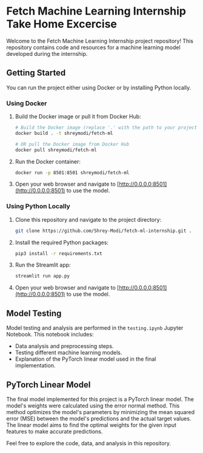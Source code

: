 # Fetch Machine Learning Internship Take Home Excercise

Welcome to the Fetch Machine Learning Internship project repository! This repository contains code and resources for a machine learning model developed during the internship.

## Getting Started

You can run the project either using Docker or by installing Python locally.

### Using Docker

1. Build the Docker image or pull it from Docker Hub:

   ```bash
   # Build the Docker image (replace '.' with the path to your project directory)
   docker build . -t shreymodi/fetch-ml

   # OR pull the Docker image from Docker Hub
   docker pull shreymodi/fetch-ml
   ```

2. Run the Docker container:

   ```bash
   docker run -p 8501:8501 shreymodi/fetch-ml
   ```

3. Open your web browser and navigate to [http://0.0.0.0:8501](http://0.0.0.0:8501) to use the model.

### Using Python Locally

1. Clone this repository and navigate to the project directory:

   ```bash
   git clone https://github.com/Shrey-Modi/fetch-ml-internship.git .
   ```

2. Install the required Python packages:

   ```bash
   pip3 install -r requirements.txt
   ```

3. Run the Streamlit app:

   ```bash
   streamlit run app.py
   ```

4. Open your web browser and navigate to [http://0.0.0.0:8501](http://0.0.0.0:8501) to use the model.

## Model Testing

Model testing and analysis are performed in the `testing.ipynb` Jupyter Notebook. This notebook includes:

- Data analysis and preprocessing steps.
- Testing different machine learning models.
- Explanation of the PyTorch linear model used in the final implementation.

## PyTorch Linear Model

The final model implemented for this project is a PyTorch linear model. The model's weights were calculated using the error normal method. This method optimizes the model's parameters by minimizing the mean squared error (MSE) between the model's predictions and the actual target values. The linear model aims to find the optimal weights for the given input features to make accurate predictions.

Feel free to explore the code, data, and analysis in this repository.
